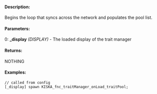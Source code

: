 #### Description:
Begins the loop that syncs across the network and populates the pool list.

#### Parameters:
0: **_display** *(DISPLAY)* - The loaded display of the trait manager

#### Returns:
NOTHING

#### Examples:
```sqf
// called from config
[_display] spawn KISKA_fnc_traitManager_onLoad_traitPool;
```

